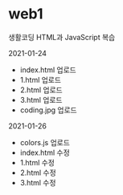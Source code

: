 # web1
생활코딩 HTML과 JavaScript 복습

2021-01-24
- index.html 업로드
- 1.html 업로드
- 2.html 업로드
- 3.html 업로드
- coding.jpg 업로드

2021-01-26
- colors.js 업로드
- index.html 수정
- 1.html 수정
- 2.html 수정
- 3.html 수정
